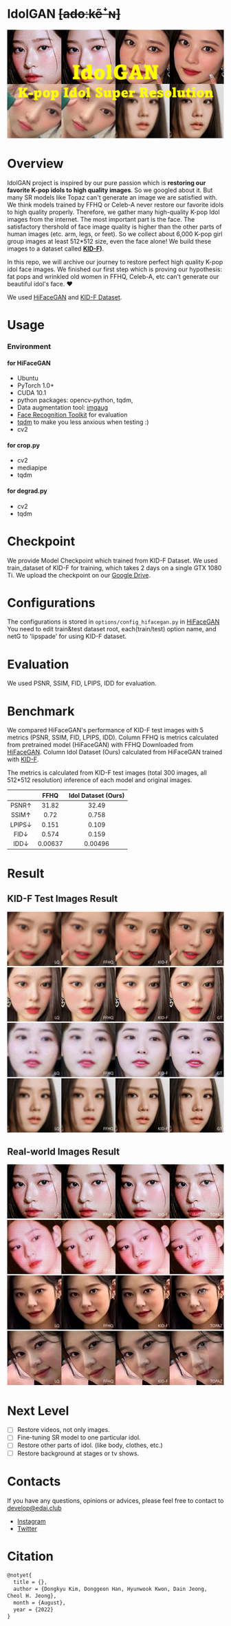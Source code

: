 # IdolGAN ~~[adoːkẽꜜɴ]~~

![thumbnail](./resource/thumbnail2.png)


# Overview

IdolGAN project is inspired by our pure passion which is **restoring our favorite K-pop idols to high quality images**. So we googled about it. But many SR models like Topaz can't generate an image we are satisfied with. We think models trained by FFHQ or Celeb-A never restore our favorite idols to high quality properly. Therefore, we gather many high-quality K-pop Idol images from the internet. The most important part is the face. The satisfactory thershold of face image quality is higher than the other parts of human images (etc. arm, legs, or feet). So we collect about 6,000 K-pop girl group images at least 512\*512 size, even the face alone! We build these images to a dataset called **[KID-F](https://github.com/PCEO-AI-CLUB/KID-F))**.

In this repo, we will archive our journey to restore perfect high quality K-pop idol face images. We finished our first step which is proving our hypothesis: fat pops and wrinkled old women in FFHQ, Celeb-A, etc can't generate our beautiful idol's face. ❤️

We used [HiFaceGAN](https://github.com/Lotayou/Face-Renovation) and [KID-F Dataset](https://github.com/PCEO-AI-CLUB/KID-F).

# Usage
### Environment
#### for HiFaceGAN
- Ubuntu
- PyTorch 1.0+
- CUDA 10.1
- python packages: opencv-python, tqdm, 
- Data augmentation tool: [imgaug](https://imgaug.readthedocs.io/en/latest/source/installation.html#installation-in-pip)
- [Face Recognition Toolkit](https://github.com/ageitgey/face_recognition) for evaluation
- [tqdm](https://github.com/tqdm/tqdm) to make you less anxious when testing :)
- cv2 

#### for crop.py
- cv2
- mediapipe
- tqdm  

#### for degrad.py
- cv2
- tqdm
  
# Checkpoint
We provide Model Checkpoint which trained from KID-F Dataset. We used train_dataset of KID-F for training, which takes 2 days on a single GTX 1080 Ti. We upload the checkpoint on our [Google Drive](https://drive.google.com/drive/folders/1GrZIofQc3uWFVWserxgPEO97DZEJYOuK?usp=sharing).

# Configurations
The configurations is stored in `options/config_hifacegan.py` in [HiFaceGAN](https://github.com/Lotayou/Face-Renovation/blob/master/options/config_hifacegan.py) You need to edit train&test dataset root, each(train/test) option name, and netG to 'lipspade' for using KID-F dataset. 

# Evaluation
We used PSNR, SSIM, FID, LPIPS, IDD for evaluation.

# Benchmark
We compared HiFaceGAN's performance of KID-F test images with 5 metrics (PSNR, SSIM, FID, LPIPS, IDD).
Column FFHQ is metrics calculated from pretrained model (HiFaceGAN) with FFHQ Downloaded from [HiFaceGAN](https://github.com/Lotayou/Face-Renovation).
Column Idol Dataset (Ours) calculated from HiFaceGAN trained with [KID-F](https://github.com/PCEO-AI-CLUB/KID-F).

The metrics is calculated from KID-F test images (total 300 images, all 512\*512 resolution) inference of each model and original images. 

|            |       FFHQ     |     Idol Dataset (Ours)    |
|:----------:|:--------------:|:--------------------------:|
|      PSNR↑ |      31.82     |            32.49           |
|      SSIM↑ |       0.72     |            0.758           |
|     LPIPS↓ |      0.151     |            0.109           |
|      FID↓  |      0.574     |            0.159           |
|      IDD↓  |     0.00637    |           0.00496          |

# Result
## KID-F Test Images Result

![test_0](./resource/test_0.PNG)
![test_1](./resource/test_1.PNG)
![test_2](./resource/test_2.PNG)
![test_3](./resource/test_3.PNG)

## Real-world Images Result

![real_world_0](./resource/real_world_0.PNG)
![real_world_1](./resource/real_world_1.PNG)
![real_world_2](./resource/real_world_2.PNG)
![real_world_3](./resource/real_world_3.PNG)

# Next Level
- [ ] Restore videos, not only images.
- [ ] Fine-tuning SR model to one particular idol.
- [ ] Restore other parts of idol. (like body, clothes, etc.)
- [ ] Restore background at stages or tv shows.

# Contacts
If you have any questions, opinions or advices, please feel free to contact to develop@edai.club
- [Instagram]()
- [Twitter]()

# Citation
```
@notyet{
  title = {},
  author = {Dongkyu Kim, Donggeon Han, Hyunwook Kwon, Dain Jeong, Cheol H. Jeong},
  month = {August},
  year = {2022}
}
```
